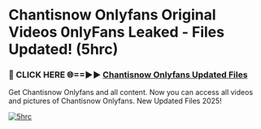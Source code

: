 # Chantisnow Onlyfans Original Videos 0nlyFans Leaked - Files Updated! (5hrc)

<h3>🔴 CLICK HERE 🌐==►► <a href="https://tinyurl.com/ehrbuxhb" rel="nofollow">Chantisnow Onlyfans Updated Files</a></h3>

Get Chantisnow Onlyfans and all content. Now you can access all videos and pictures of Chantisnow Onlyfans. New Updated Files 2025!

[![5hrc](https://i.imgur.com/lVYEuWS.gif)](https://tinyurl.com/ehrbuxhb)
